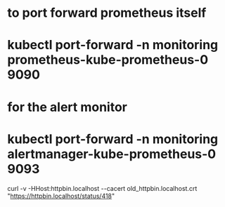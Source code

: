 # to port forward prometheus itself
# kubectl port-forward -n monitoring prometheus-kube-prometheus-0 9090

# for the alert monitor
# kubectl port-forward -n monitoring alertmanager-kube-prometheus-0 9093

curl -v -HHost:httpbin.localhost --cacert old_httpbin.localhost.crt "https://httpbin.localhost/status/418"



